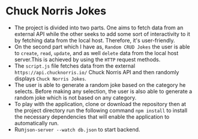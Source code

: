 # Chuck Norris Jokes

- The project is divided into two parts. One aims to fetch data from an external API while the other seeks to add some sort of interactivity to it by fetching data from the local host. Therefore, it's user-friendly.
- On the second part which I have as, `Random CRUD Jokes`  the user is able to `create`, `read`, `update`, and as well `delete` data from the local host server.This is achieved by using the `HTTP` request methods.
- The `script.js` file fetches data from the external `https://api.chucknorris.io/` Chuck Norris API and then randomly displays  `Chuck Norris Jokes`.
- The user is able to generate a random joke based on the category he selects. Before making any selection, the user is also able to generate a random joke which is not based on any category.
- To play with the application, clone or download the repository then at the project directory run the following command `npm install` to install the necessary dependencies that will enable the application to automatically run.
- Run`json-server --watch db.json` to start backend.